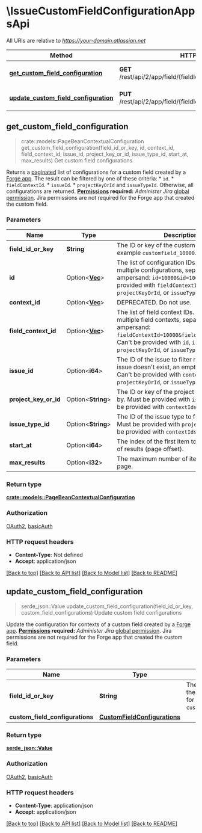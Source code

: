 # \IssueCustomFieldConfigurationAppsApi

All URIs are relative to *https://your-domain.atlassian.net*

Method | HTTP request | Description
------------- | ------------- | -------------
[**get_custom_field_configuration**](IssueCustomFieldConfigurationAppsApi.md#get_custom_field_configuration) | **GET** /rest/api/2/app/field/{fieldIdOrKey}/context/configuration | Get custom field configurations
[**update_custom_field_configuration**](IssueCustomFieldConfigurationAppsApi.md#update_custom_field_configuration) | **PUT** /rest/api/2/app/field/{fieldIdOrKey}/context/configuration | Update custom field configurations



## get_custom_field_configuration

> crate::models::PageBeanContextualConfiguration get_custom_field_configuration(field_id_or_key, id, context_id, field_context_id, issue_id, project_key_or_id, issue_type_id, start_at, max_results)
Get custom field configurations

Returns a [paginated](#pagination) list of configurations for a custom field created by a [Forge app](https://developer.atlassian.com/platform/forge/).  The result can be filtered by one of these criteria:   *  `id`.  *  `fieldContextId`.  *  `issueId`.  *  `projectKeyOrId` and `issueTypeId`.  Otherwise, all configurations are returned.  **[Permissions](#permissions) required:** *Administer Jira* [global permission](https://confluence.atlassian.com/x/x4dKLg). Jira permissions are not required for the Forge app that created the custom field.

### Parameters


Name | Type | Description  | Required | Notes
------------- | ------------- | ------------- | ------------- | -------------
**field_id_or_key** | **String** | The ID or key of the custom field, for example `customfield_10000`. | [required] |
**id** | Option<[**Vec<i64>**](i64.md)> | The list of configuration IDs. To include multiple configurations, separate IDs with an ampersand: `id=10000&id=10001`. Can't be provided with `fieldContextId`, `issueId`, `projectKeyOrId`, or `issueTypeId`. |  |
**context_id** | Option<[**Vec<i64>**](i64.md)> | DEPRECATED. Do not use. |  |
**field_context_id** | Option<[**Vec<i64>**](i64.md)> | The list of field context IDs. To include multiple field contexts, separate IDs with an ampersand: `fieldContextId=10000&fieldContextId=10001`. Can't be provided with `id`, `issueId`, `projectKeyOrId`, or `issueTypeId`. |  |
**issue_id** | Option<**i64**> | The ID of the issue to filter results by. If the issue doesn't exist, an empty list is returned. Can't be provided with `contextIds`, `projectKeyOrId`, or `issueTypeId`. |  |
**project_key_or_id** | Option<**String**> | The ID or key of the project to filter results by. Must be provided with `issueTypeId`. Can't be provided with `contextIds` or `issueId`. |  |
**issue_type_id** | Option<**String**> | The ID of the issue type to filter results by. Must be provided with `projectKeyOrId`. Can't be provided with `contextIds` or `issueId`. |  |
**start_at** | Option<**i64**> | The index of the first item to return in a page of results (page offset). |  |[default to 0]
**max_results** | Option<**i32**> | The maximum number of items to return per page. |  |[default to 100]

### Return type

[**crate::models::PageBeanContextualConfiguration**](PageBeanContextualConfiguration.md)

### Authorization

[OAuth2](../README.md#OAuth2), [basicAuth](../README.md#basicAuth)

### HTTP request headers

- **Content-Type**: Not defined
- **Accept**: application/json

[[Back to top]](#) [[Back to API list]](../README.md#documentation-for-api-endpoints) [[Back to Model list]](../README.md#documentation-for-models) [[Back to README]](../README.md)


## update_custom_field_configuration

> serde_json::Value update_custom_field_configuration(field_id_or_key, custom_field_configurations)
Update custom field configurations

Update the configuration for contexts of a custom field created by a [Forge app](https://developer.atlassian.com/platform/forge/).  **[Permissions](#permissions) required:** *Administer Jira* [global permission](https://confluence.atlassian.com/x/x4dKLg). Jira permissions are not required for the Forge app that created the custom field.

### Parameters


Name | Type | Description  | Required | Notes
------------- | ------------- | ------------- | ------------- | -------------
**field_id_or_key** | **String** | The ID or key of the custom field, for example `customfield_10000`. | [required] |
**custom_field_configurations** | [**CustomFieldConfigurations**](CustomFieldConfigurations.md) |  | [required] |

### Return type

[**serde_json::Value**](serde_json::Value.md)

### Authorization

[OAuth2](../README.md#OAuth2), [basicAuth](../README.md#basicAuth)

### HTTP request headers

- **Content-Type**: application/json
- **Accept**: application/json

[[Back to top]](#) [[Back to API list]](../README.md#documentation-for-api-endpoints) [[Back to Model list]](../README.md#documentation-for-models) [[Back to README]](../README.md)

